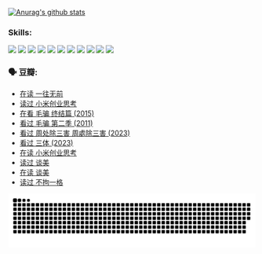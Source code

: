 
[![Anurag's github stats](https://github-readme-stats.vercel.app/api?username=w940853815)](https://github.com/anuraghazra/github-readme-stats)

### Skills:

<code><img height="32" src="https://cdn.jsdelivr.net/npm/simple-icons@v5/icons/python.svg"></code>
<code><img height="32" src="https://cdn.jsdelivr.net/npm/simple-icons@v5/icons/javascript.svg"></code>
<code><img height="32" src="https://cdn.jsdelivr.net/npm/simple-icons@v5/icons/django.svg"></code>
<code><img height="32" src="https://cdn.jsdelivr.net/npm/simple-icons@v5/icons/flask.svg"></code>
<code><img height="32" src="https://cdn.jsdelivr.net/npm/simple-icons@v5/icons/vuetify.svg"></code>
<code><img height="32" src="https://cdn.jsdelivr.net/npm/simple-icons@v5/icons/git.svg"></code>
<code><img height="32" src="https://cdn.jsdelivr.net/npm/simple-icons@v5/icons/docker.svg"></code>
<code><img height="32" src="https://cdn.jsdelivr.net/npm/simple-icons@v5/icons/postgresql.svg"></code>
<code><img height="32" src="https://cdn.jsdelivr.net/npm/simple-icons@v5/icons/elasticsearch.svg"></code>
<code><img height="32" src="https://cdn.jsdelivr.net/npm/simple-icons@v5/icons/macos.svg"></code>
<code><img height="32" src="https://cdn.jsdelivr.net/npm/simple-icons@v5/icons/linux.svg"></code>

### 🗣 豆瓣:

<!-- DOUBAN-ACTIVITIES:START -->
- [在读 一往无前](https://www.douban.com/people/136069238/status/4590507310/?_i=14184538)
- [读过 小米创业思考](https://www.douban.com/people/136069238/status/4590506983/?_i=14184538)
- [在看 毛骗 终结篇‎ (2015)](https://www.douban.com/people/136069238/status/4581971924/?_i=14184538)
- [看过 毛骗 第二季‎ (2011)](https://www.douban.com/people/136069238/status/4581971810/?_i=14184538)
- [看过 周处除三害 周處除三害‎ (2023)](https://www.douban.com/people/136069238/status/4575646701/?_i=14184538)
- [看过 三体‎ (2023)](https://www.douban.com/people/136069238/status/4574263039/?_i=14184538)
- [在读 小米创业思考](https://www.douban.com/people/136069238/status/4572047905/?_i=14184538)
- [读过 谈美](https://www.douban.com/people/136069238/status/4572047629/?_i=14184538)
- [在读 谈美](https://www.douban.com/people/136069238/status/4560861771/?_i=14184538)
- [读过 不拘一格](https://www.douban.com/people/136069238/status/4560861445/?_i=14184538)
<!-- DOUBAN-ACTIVITIES:END -->


![Snake animation](https://raw.githubusercontent.com/w940853815/w940853815/output/github-contribution-grid-snake.svg)

<!--
**w940853815/w940853815** is a ✨ _special_ ✨ repository because its `README.md` (this file) appears on your GitHub profile.

Here are some ideas to get you started:

- 🔭 I’m currently working on ...
- 🌱 I’m currently learning ...
- 👯 I’m looking to collaborate on ...
- 🤔 I’m looking for help with ...
- 💬 Ask me about ...
- 📫 How to reach me: ...
- 😄 Pronouns: ...
- ⚡ Fun fact: ...
-->
